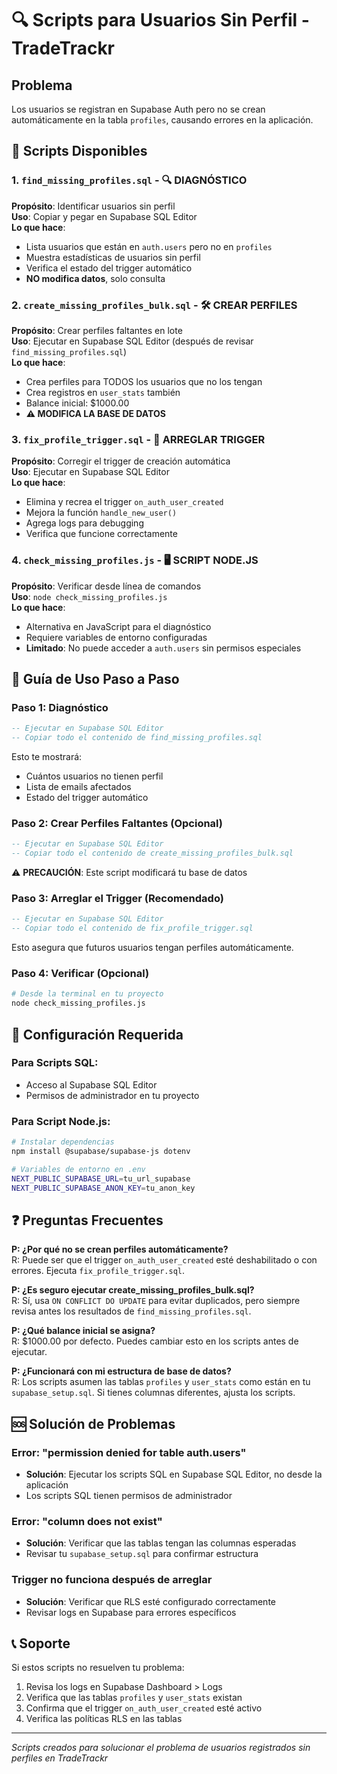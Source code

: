 # 🔍 Scripts para Usuarios Sin Perfil - TradeTrackr

## Problema
Los usuarios se registran en Supabase Auth pero no se crean automáticamente en la tabla `profiles`, causando errores en la aplicación.

## 📁 Scripts Disponibles

### 1. `find_missing_profiles.sql` - 🔍 DIAGNÓSTICO
**Propósito**: Identificar usuarios sin perfil  
**Uso**: Copiar y pegar en Supabase SQL Editor  
**Lo que hace**:
- Lista usuarios que están en `auth.users` pero no en `profiles`
- Muestra estadísticas de usuarios sin perfil
- Verifica el estado del trigger automático
- **NO modifica datos**, solo consulta

### 2. `create_missing_profiles_bulk.sql` - 🛠️ CREAR PERFILES
**Propósito**: Crear perfiles faltantes en lote  
**Uso**: Ejecutar en Supabase SQL Editor (después de revisar `find_missing_profiles.sql`)  
**Lo que hace**:
- Crea perfiles para TODOS los usuarios que no los tengan
- Crea registros en `user_stats` también
- Balance inicial: $1000.00
- **⚠️ MODIFICA LA BASE DE DATOS**

### 3. `fix_profile_trigger.sql` - 🔧 ARREGLAR TRIGGER
**Propósito**: Corregir el trigger de creación automática  
**Uso**: Ejecutar en Supabase SQL Editor  
**Lo que hace**:
- Elimina y recrea el trigger `on_auth_user_created`
- Mejora la función `handle_new_user()`
- Agrega logs para debugging
- Verifica que funcione correctamente

### 4. `check_missing_profiles.js` - 🖥️ SCRIPT NODE.JS
**Propósito**: Verificar desde línea de comandos  
**Uso**: `node check_missing_profiles.js`  
**Lo que hace**:
- Alternativa en JavaScript para el diagnóstico
- Requiere variables de entorno configuradas
- **Limitado**: No puede acceder a `auth.users` sin permisos especiales

## 🚀 Guía de Uso Paso a Paso

### Paso 1: Diagnóstico
```sql
-- Ejecutar en Supabase SQL Editor
-- Copiar todo el contenido de find_missing_profiles.sql
```
Esto te mostrará:
- Cuántos usuarios no tienen perfil
- Lista de emails afectados
- Estado del trigger automático

### Paso 2: Crear Perfiles Faltantes (Opcional)
```sql
-- Ejecutar en Supabase SQL Editor
-- Copiar todo el contenido de create_missing_profiles_bulk.sql
```
⚠️ **PRECAUCIÓN**: Este script modificará tu base de datos

### Paso 3: Arreglar el Trigger (Recomendado)
```sql
-- Ejecutar en Supabase SQL Editor  
-- Copiar todo el contenido de fix_profile_trigger.sql
```
Esto asegura que futuros usuarios tengan perfiles automáticamente.

### Paso 4: Verificar (Opcional)
```bash
# Desde la terminal en tu proyecto
node check_missing_profiles.js
```

## 🔧 Configuración Requerida

### Para Scripts SQL:
- Acceso al Supabase SQL Editor
- Permisos de administrador en tu proyecto

### Para Script Node.js:
```bash
# Instalar dependencias
npm install @supabase/supabase-js dotenv

# Variables de entorno en .env
NEXT_PUBLIC_SUPABASE_URL=tu_url_supabase
NEXT_PUBLIC_SUPABASE_ANON_KEY=tu_anon_key
```

## ❓ Preguntas Frecuentes

**P: ¿Por qué no se crean perfiles automáticamente?**  
R: Puede ser que el trigger `on_auth_user_created` esté deshabilitado o con errores. Ejecuta `fix_profile_trigger.sql`.

**P: ¿Es seguro ejecutar create_missing_profiles_bulk.sql?**  
R: Sí, usa `ON CONFLICT DO UPDATE` para evitar duplicados, pero siempre revisa antes los resultados de `find_missing_profiles.sql`.

**P: ¿Qué balance inicial se asigna?**  
R: $1000.00 por defecto. Puedes cambiar esto en los scripts antes de ejecutar.

**P: ¿Funcionará con mi estructura de base de datos?**  
R: Los scripts asumen las tablas `profiles` y `user_stats` como están en tu `supabase_setup.sql`. Si tienes columnas diferentes, ajusta los scripts.

## 🆘 Solución de Problemas

### Error: "permission denied for table auth.users"
- **Solución**: Ejecutar los scripts SQL en Supabase SQL Editor, no desde la aplicación
- Los scripts SQL tienen permisos de administrador

### Error: "column does not exist"
- **Solución**: Verificar que las tablas tengan las columnas esperadas
- Revisar tu `supabase_setup.sql` para confirmar estructura

### Trigger no funciona después de arreglar
- **Solución**: Verificar que RLS esté configurado correctamente
- Revisar logs en Supabase para errores específicos

## 📞 Soporte
Si estos scripts no resuelven tu problema:
1. Revisa los logs en Supabase Dashboard > Logs
2. Verifica que las tablas `profiles` y `user_stats` existan
3. Confirma que el trigger `on_auth_user_created` esté activo
4. Verifica las políticas RLS en las tablas

---
*Scripts creados para solucionar el problema de usuarios registrados sin perfiles en TradeTrackr* 